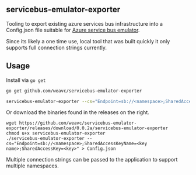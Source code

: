 
## servicebus-emulator-exporter

Tooling to export existing azure services bus infrastructure into a Config.json file suitable for [Azure service bus emulator](https://learn.microsoft.com/en-us/azure/service-bus-messaging/overview-emulator).

Since its likely a one time use, local tool that was built quickly it only supports full connection strings currently.

## Usage

Install via `go get`
```bash
go get github.com/weavc/servicebus-emulator-exporter
```

```bash
servicebus-emulator-exporter --cs="Endpoint=sb://<namespace>;SharedAccessKeyName=<key name>;SharedAccessKey=<key>" > Config.json
```

Or download the binaries found in the releases on the right.
```
wget https://github.com/weavc/servicebus-emulator-exporter/releases/download/0.0.2a/servicebus-emulator-exporter
chmod u+x servicebus-emulator-exporter
./servicebus-emulator-exporter --cs="Endpoint=sb://<namespace>;SharedAccessKeyName=<key name>;SharedAccessKey=<key>" > Config.json
```

Multiple connection strings can be passed to the application to support multiple namespaces.


